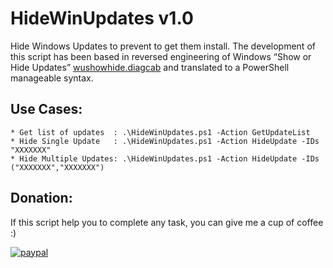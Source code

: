 # HideWinUpdates v1.0
Hide Windows Updates to prevent to get them install. The development of this script has been based in reversed engineering of Windows “Show or Hide Updates” [wushowhide.diagcab](https://support.microsoft.com/en-us/help/3073930/how-to-temporarily-prevent-a-driver-update-from-reinstalling-in-window) and translated to a PowerShell manageable syntax.

## Use Cases:
```
* Get list of updates  : .\HideWinUpdates.ps1 -Action GetUpdateList
* Hide Single Update   : .\HideWinUpdates.ps1 -Action HideUpdate -IDs "XXXXXXX"
* Hide Multiple Updates: .\HideWinUpdates.ps1 -Action HideUpdate -IDs ("XXXXXXX","XXXXXXX")
```

## Donation:
If this script help you to complete any task, you can give me a cup of coffee :)

[![paypal](https://www.paypalobjects.com/en_US/i/btn/btn_donateCC_LG.gif)](https://www.paypal.me/cmartinezone)
